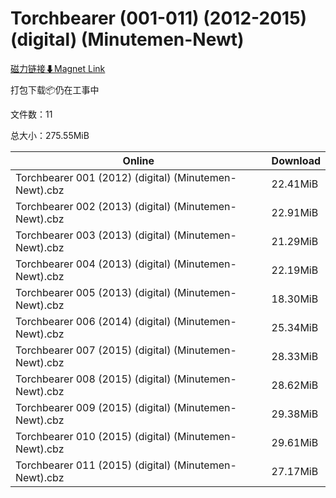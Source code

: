 # Torchbearer (001-011) (2012-2015) (digital) (Minutemen-Newt)

[磁力链接⬇Magnet Link](magnet:?xt=urn:btih:599c270f60d84cf94cbc0bcf999b2270c94135f8&dn=Torchbearer%20%28001-011%29%20%282012-2015%29%20%28digital%29%20%28Minutemen-Newt%29)

打包下载📦仍在工事中

文件数：11

总大小：275.55MiB

Online | Download
--- | ---
Torchbearer 001 (2012) (digital) (Minutemen-Newt).cbz | 22.41MiB
Torchbearer 002 (2013) (digital) (Minutemen-Newt).cbz | 22.91MiB
Torchbearer 003 (2013) (digital) (Minutemen-Newt).cbz | 21.29MiB
Torchbearer 004 (2013) (digital) (Minutemen-Newt).cbz | 22.19MiB
Torchbearer 005 (2013) (digital) (Minutemen-Newt).cbz | 18.30MiB
Torchbearer 006 (2014) (digital) (Minutemen-Newt).cbz | 25.34MiB
Torchbearer 007 (2015) (digital) (Minutemen-Newt).cbz | 28.33MiB
Torchbearer 008 (2015) (digital) (Minutemen-Newt).cbz | 28.62MiB
Torchbearer 009 (2015) (digital) (Minutemen-Newt).cbz | 29.38MiB
Torchbearer 010 (2015) (digital) (Minutemen-Newt).cbz | 29.61MiB
Torchbearer 011 (2015) (digital) (Minutemen-Newt).cbz | 27.17MiB
